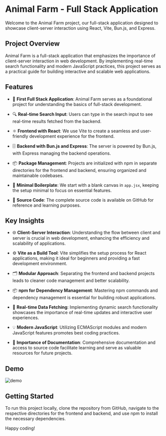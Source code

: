 # Animal Farm - Full Stack Application

Welcome to the Animal Farm project, our full-stack application designed to showcase client-server interaction using React, Vite, Bun.js, and Express.

## Project Overview

Animal Farm is a full-stack application that emphasizes the importance of client-server interaction in web development. By implementing real-time search functionality and modern JavaScript practices, this project serves as a practical guide for building interactive and scalable web applications.

## Features

- 🐾 **First Full Stack Application**: Animal Farm serves as a foundational project for understanding the basics of full-stack development.

- 🔍 **Real-time Search Input**: Users can type in the search input to see real-time results fetched from the backend.

- ⚛️ **Frontend with React**: We use Vite to create a seamless and user-friendly development experience for the frontend.

- 🗄️ **Backend with Bun.js and Express**: The server is powered by Bun.js, with Express managing the backend operations.

- 📦 **Package Management**: Projects are initialized with npm in separate directories for the frontend and backend, ensuring organized and maintainable codebases.

- 🎨 **Minimal Boilerplate**: We start with a blank canvas in `app.jsx`, keeping the setup minimal to focus on essential features.

- 📖 **Source Code**: The complete source code is available on GitHub for reference and learning purposes.

## Key Insights

- 🌐 **Client-Server Interaction**: Understanding the flow between client and server is crucial in web development, enhancing the efficiency and scalability of applications.

- ⚙️ **Vite as a Build Tool**: Vite simplifies the setup process for React applications, making it ideal for beginners and providing a fast development environment.

- 🗂️ **Modular Approach**: Separating the frontend and backend projects leads to cleaner code management and better scalability.

- 📦 **npm for Dependency Management**: Mastering npm commands and dependency management is essential for building robust applications.

- 🔄 **Real-time Data Fetching**: Implementing dynamic search functionality showcases the importance of real-time updates and interactive user experiences.

- 💡 **Modern JavaScript**: Utilizing ECMAScript modules and modern JavaScript features promotes best coding practices.

- 📝 **Importance of Documentation**: Comprehensive documentation and access to source code facilitate learning and serve as valuable resources for future projects.

## Demo
![demo](https://github.com/user-attachments/assets/2c98e69e-d15d-438f-9122-2bdb84e2c363) 


## Getting Started

To run this project locally, clone the repository from GitHub, navigate to the respective directories for the frontend and backend, and use npm to install the necessary dependencies.

Happy coding!
